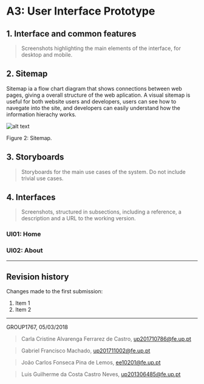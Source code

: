 # A3: User Interface Prototype
 
## 1. Interface and common features
 
> Screenshots highlighting the main elements of the interface, for desktop and mobile.
 
## 2. Sitemap
 
Sitemap ia a flow chart diagram that shows connections between web pages, giving a overall structure of the web aplication.
A visual sitemap is useful for both website users and developers, users can see how to navegate into the site, and developers can easily understand how the information hierachy works.

![alt text](https://github.com/JCLemos92/lbaw1767/blob/master/Report3/sitemap1.PNG "Logo Title Text 1")

Figure 2: Sitemap. 

## 3. Storyboards
 
> Storyboards for the main use cases of the system.
> Do not include trivial use cases.
 
## 4. Interfaces
 
> Screenshots, structured in subsections, including a reference, a description and a URL to the working version.
 
### UI01: Home
 
### UI02: About
 
 
***
 
## Revision history
 
Changes made to the first submission:
1. Item 1
1. Item 2
 
***
 
GROUP1767, 05/03/2018
 
> Carla Cristine Alvarenga Ferrarez de Castro, up201710786@fe.up.pt

> Gabriel Francisco Machado, up201711002@fe.up.pt
 
> João Carlos Fonseca Pina de Lemos, ee10201@fe.up.pt

> Luis Guilherme da Costa Castro Neves, up201306485@fe.up.pt
